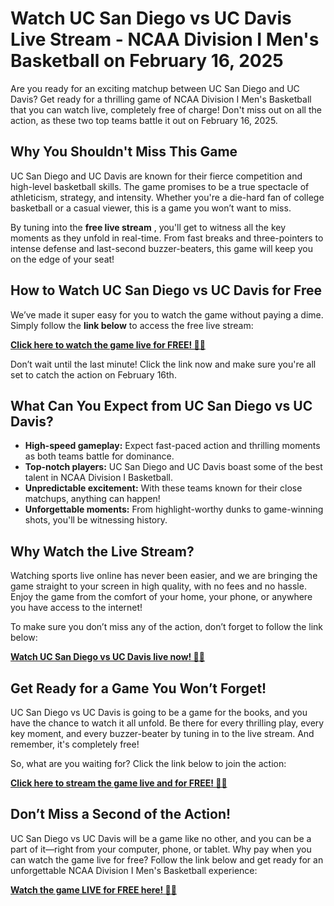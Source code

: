 # Watch UC San Diego vs UC Davis Live Stream - NCAA Division I Men's Basketball on February 16, 2025

Are you ready for an exciting matchup between UC San Diego and UC Davis? Get ready for a thrilling game of NCAA Division I Men's Basketball that you can watch live, completely free of charge! Don't miss out on all the action, as these two top teams battle it out on February 16, 2025.

## Why You Shouldn't Miss This Game

UC San Diego and UC Davis are known for their fierce competition and high-level basketball skills. The game promises to be a true spectacle of athleticism, strategy, and intensity. Whether you're a die-hard fan of college basketball or a casual viewer, this is a game you won’t want to miss.

By tuning into the **free live stream** , you'll get to witness all the key moments as they unfold in real-time. From fast breaks and three-pointers to intense defense and last-second buzzer-beaters, this game will keep you on the edge of your seat!

## How to Watch UC San Diego vs UC Davis for Free

We’ve made it super easy for you to watch the game without paying a dime. Simply follow the **link below** to access the free live stream:

[**Click here to watch the game live for FREE! 🏀📱**](https://tinyurl.com/livestreamfreeo?st=UC+San+Diego+vs+UC+Davis&si=ghc)

Don’t wait until the last minute! Click the link now and make sure you're all set to catch the action on February 16th.

## What Can You Expect from UC San Diego vs UC Davis?

- **High-speed gameplay:** Expect fast-paced action and thrilling moments as both teams battle for dominance.
- **Top-notch players:** UC San Diego and UC Davis boast some of the best talent in NCAA Division I Basketball.
- **Unpredictable excitement:** With these teams known for their close matchups, anything can happen!
- **Unforgettable moments:** From highlight-worthy dunks to game-winning shots, you'll be witnessing history.

## Why Watch the Live Stream?

Watching sports live online has never been easier, and we are bringing the game straight to your screen in high quality, with no fees and no hassle. Enjoy the game from the comfort of your home, your phone, or anywhere you have access to the internet!

To make sure you don’t miss any of the action, don’t forget to follow the link below:

[**Watch UC San Diego vs UC Davis live now! 🏀🔥**](https://tinyurl.com/livestreamfreeo?st=UC+San+Diego+vs+UC+Davis&si=ghc)

## Get Ready for a Game You Won’t Forget!

UC San Diego vs UC Davis is going to be a game for the books, and you have the chance to watch it all unfold. Be there for every thrilling play, every key moment, and every buzzer-beater by tuning in to the live stream. And remember, it's completely free!

So, what are you waiting for? Click the link below to join the action:

[**Click here to stream the game live and for FREE! 🏀🙌**](https://tinyurl.com/livestreamfreeo?st=UC+San+Diego+vs+UC+Davis&si=ghc)

## Don’t Miss a Second of the Action!

UC San Diego vs UC Davis will be a game like no other, and you can be a part of it—right from your computer, phone, or tablet. Why pay when you can watch the game live for free? Follow the link below and get ready for an unforgettable NCAA Division I Men's Basketball experience:

[**Watch the game LIVE for FREE here! 🏀💥**](https://tinyurl.com/livestreamfreeo?st=UC+San+Diego+vs+UC+Davis&si=ghc)
